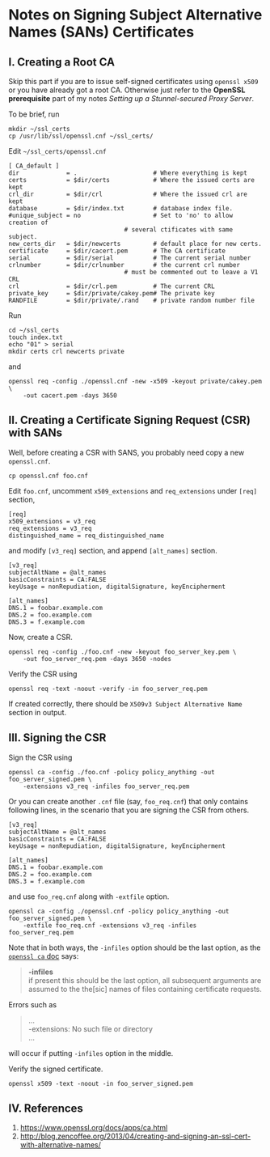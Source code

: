 Notes on Signing Subject Alternative Names (SANs) Certificates
===============================================================

I. Creating a Root CA
---------------------

Skip this part if you are to issue self-signed certificates using `openssl x509` or you have already got a root CA. Otherwise just refer to the __OpenSSL prerequisite__ part of my notes _Setting up a Stunnel-secured Proxy Server_.

To be brief, run 

    mkdir ~/ssl_certs
    cp /usr/lib/ssl/openssl.cnf ~/ssl_certs/

Edit `~/ssl_certs/openssl.cnf`

    [ CA_default ]
    dir             = .                     # Where everything is kept
    certs           = $dir/certs            # Where the issued certs are kept
    crl_dir         = $dir/crl              # Where the issued crl are kept
    database        = $dir/index.txt        # database index file.
    #unique_subject = no                    # Set to 'no' to allow creation of
                                    # several ctificates with same subject.
    new_certs_dir   = $dir/newcerts         # default place for new certs.
    certificate     = $dir/cacert.pem       # The CA certificate
    serial          = $dir/serial           # The current serial number
    crlnumber       = $dir/crlnumber        # the current crl number
                                    # must be commented out to leave a V1 CRL
    crl             = $dir/crl.pem          # The current CRL
    private_key     = $dir/private/cakey.pem# The private key
    RANDFILE        = $dir/private/.rand    # private random number file

Run

    cd ~/ssl_certs
    touch index.txt
    echo "01" > serial
    mkdir certs crl newcerts private

and

    openssl req -config ./openssl.cnf -new -x509 -keyout private/cakey.pem \
        -out cacert.pem -days 3650
    

II. Creating a Certificate Signing Request (CSR) with SANs
----------------------------------------------------------

Well, before creating a CSR with SANS, you probably need copy a new `openssl.cnf`.

    cp openssl.cnf foo.cnf
    
Edit `foo.cnf`, uncomment `x509_extensions` and `req_extensions` under `[req]` section,

    [req]
    x509_extensions = v3_req
    req_extensions = v3_req
    distinguished_name = req_distinguished_name

and modify `[v3_req]` section, and append `[alt_names]` section.

    [v3_req]
    subjectAltName = @alt_names
    basicConstraints = CA:FALSE
    keyUsage = nonRepudiation, digitalSignature, keyEncipherment

    [alt_names]
    DNS.1 = foobar.example.com
    DNS.2 = foo.example.com
    DNS.3 = f.example.com

Now, create a CSR.

    openssl req -config ./foo.cnf -new -keyout foo_server_key.pem \
        -out foo_server_req.pem -days 3650 -nodes

Verify the CSR using 

    openssl req -text -noout -verify -in foo_server_req.pem
    
If created correctly, there should be `X509v3 Subject Alternative Name` section in output.


III. Signing the CSR
--------------------

Sign the CSR using

    openssl ca -config ./foo.cnf -policy policy_anything -out foo_server_signed.pem \
        -extensions v3_req -infiles foo_server_req.pem 

Or you can create another `.cnf` file (say, `foo_req.cnf`) that only contains following lines, in the scenario that you are signing the CSR from others. 

    [v3_req]
    subjectAltName = @alt_names
    basicConstraints = CA:FALSE
    keyUsage = nonRepudiation, digitalSignature, keyEncipherment

    [alt_names]
    DNS.1 = foobar.example.com
    DNS.2 = foo.example.com
    DNS.3 = f.example.com

and use `foo_req.cnf` along with `-extfile` option. 

    openssl ca -config ./openssl.cnf -policy policy_anything -out foo_server_signed.pem \
        -extfile foo_req.cnf -extensions v3_req -infiles foo_server_req.pem  

Note that in both ways, the `-infiles` option should be the last option, as the [`openssl ca` doc][1] says:

> __-infiles__   
>    if present this should be the last option, all subsequent arguments are assumed to the the[sic] names of files containing certificate requests.

Errors such as 

> ...  
> -extensions: No such file or directory   
> ...   

will occur if putting `-infiles` option in the middle.

Verify the signed certificate.

    openssl x509 -text -noout -in foo_server_signed.pem


IV. References
--------------

1. <https://www.openssl.org/docs/apps/ca.html>
2. <http://blog.zencoffee.org/2013/04/creating-and-signing-an-ssl-cert-with-alternative-names/>

[1]: https://www.openssl.org/docs/apps/ca.html






